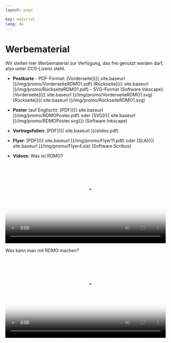 ```yaml
---
layout: page

key: material
lang: de
---
```


Werbematerial
============

Wir stellen hier Werbematerial zur Verfügung, das frei genutzt werden darf, also unter CC0-Lizenz steht.

* **Postkarte** - PDF-Format: [Vorderseite]({{ site.baseurl }}/img/promo/VorderseiteRDMO1.pdf) [Rückseite]({{ site.baseurl }}/img/promo/RückseiteRDMO1.pdf)
            - SVG-Format (Software Inkscape): [Vorderseite]({{ site.baseurl }}/img/promo/VorderseiteRDMO1.svg) [Rückseite]({{ site.baseurl }}/img/promo/RückseiteRDMO1.svg)
* **Poster** (auf Englisch): [PDF]({{ site.baseurl }}/img/promo/RDMOPoster.pdf) oder [SVG]({{ site.baseurl }}/img/promo/RDMOPoster.svg}}) (Software Inkscape)
* **Vortragsfolien**: [PDF]({{ site.baseurl }}/slides.pdf)
* **Flyer**: [PDF]({{ site.baseurl }}/img/promo/Flyer11.pdf) oder [SLA]({{ site.baseurl }}/img/promo/Flyer4.sla) (Software Scribus)

* **Videos**: Was ist RDMO?

<video poster="{{ site.baseurl}}/img/promo/WasistRDMO.png" controls="controls" style="width: 100%;"><source src="{{ site.baseurl}}/img/promo/Was_ist_RDMO_v3.mp4" type="video/mp4">Your browser does not support the video tag.</video>

Was kann man mit RDMO machen?

<video poster="{{ site.baseurl}}/img/promo/RDMOerklaert.png" controls="controls" style="width: 100%;"><source src="{{ site.baseurl}}/img/promo/RDMO_erklaert_v3.mp4" type="video/mp4">Your browser does not support the video tag.</video>
